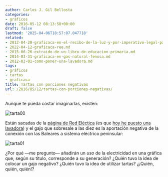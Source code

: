 ```yaml
---
author: Carlos J. Gil Bellosta
categories:
- gráficos
date: 2016-05-12 08:13:58+00:00
draft: false
lastmod: '2025-04-06T18:57:07.047718'
related:
- 2012-04-20-graficaca-en-el-recibo-de-la-luz-y-por-imperativo-legal-para-mas-inri.md
- 2022-04-12-graficaca-ree.md
- 2015-06-26-extraido-de-un-libro-de-educacion-primaria.md
- 2014-03-31-graficaca-en-gas-natural-fenosa.md
- 2012-03-01-como-poner-una-lavadora.md
tags:
- gráficos
- tartas
- graficaca
title: Tartas con porciones negativas
url: /2016/05/12/tartas-con-porciones-negativas/
---
```


Aunque te pueda costar imaginarlas, existen:

![tarta00](/wp-uploads/2016/05/tarta00.png#center)

Están sacadas de la [página de Red Eléctica](http://ree.es/es/actividades/demanda-y-produccion-en-tiempo-real) (es que [hoy he puesto una lavadora](https://www.datanalytics.com/2012/03/01/como-poner-una-lavadora/)) y el gajo que sobresale a las diez es la aportación negativa de la conexión con las Baleares a sistema eléctrico peninsular:

![tarta01](/wp-uploads/2016/05/tarta01.png#center)

¿Por qué —me pregunto— añadirán un _uso_ de la electricidad en una gráfica que, según su título, corresponde a su generación? ¿Quién tuvo la idea de colocar un gajo negativo? ¿Quién tuvo la idea de utilizar tartas? ¿¡Quién, quién, quién!?